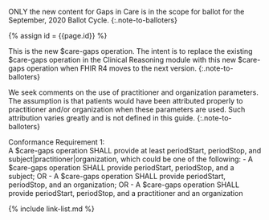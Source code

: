 
ONLY the new content for Gaps in Care is in the scope for ballot for the September, 2020 Ballot Cycle.
{:.note-to-balloters}

{% assign id = {{page.id}} %}

This is the new $care-gaps operation. The intent is to replace the existing $care-gaps operation in the Clinical Reasoning module with this new $care-gaps operation when FHIR R4 moves to the next version.
{:.note-to-balloters}

We seek comments on the use of practitioner and organization parameters. The assumption is that patients would have been attributed properly to practitioner and/or organization when these parameters are used. Such attribution varies greatly and is not defined in this guide.
{:.note-to-balloters}

<div class="new-content" markdown="1">
Conformance Requirement 1:
<br>
A $care-gaps operation SHALL provide at least periodStart, periodStop, and subject|practitioner|organization, which could be one of the following:
  - A $care-gaps operation SHALL provide periodStart, periodStop, and a subject; OR
  - A $care-gaps operation SHALL provide periodStart, periodStop, and an organization; OR
  - A $care-gaps operation SHALL provide periodStart, periodStop, and a practitioner and an organization
</div>

{% include link-list.md %}
